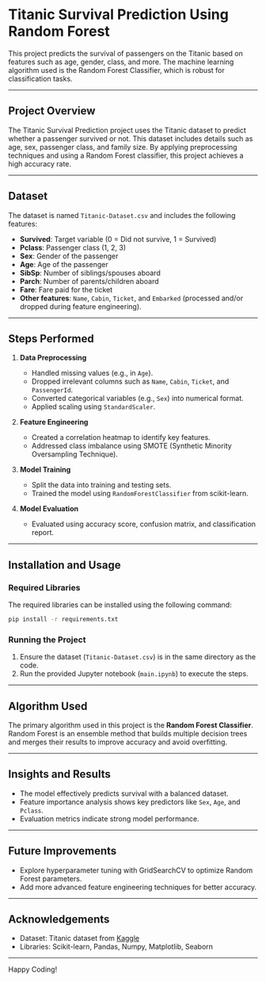 # Titanic Survival Prediction Using Random Forest

This project predicts the survival of passengers on the Titanic based on features such as age, gender, class, and more. The machine learning algorithm used is the Random Forest Classifier, which is robust for classification tasks.

---

## Project Overview

The Titanic Survival Prediction project uses the Titanic dataset to predict whether a passenger survived or not. This dataset includes details such as age, sex, passenger class, and family size. By applying preprocessing techniques and using a Random Forest classifier, this project achieves a high accuracy rate.

---

## Dataset

The dataset is named `Titanic-Dataset.csv` and includes the following features:
- **Survived**: Target variable (0 = Did not survive, 1 = Survived)
- **Pclass**: Passenger class (1, 2, 3)
- **Sex**: Gender of the passenger
- **Age**: Age of the passenger
- **SibSp**: Number of siblings/spouses aboard
- **Parch**: Number of parents/children aboard
- **Fare**: Fare paid for the ticket
- **Other features**: `Name`, `Cabin`, `Ticket`, and `Embarked` (processed and/or dropped during feature engineering).

---

## Steps Performed

1. **Data Preprocessing**
   - Handled missing values (e.g., in `Age`).
   - Dropped irrelevant columns such as `Name`, `Cabin`, `Ticket`, and `PassengerId`.
   - Converted categorical variables (e.g., `Sex`) into numerical format.
   - Applied scaling using `StandardScaler`.

2. **Feature Engineering**
   - Created a correlation heatmap to identify key features.
   - Addressed class imbalance using SMOTE (Synthetic Minority Oversampling Technique).

3. **Model Training**
   - Split the data into training and testing sets.
   - Trained the model using `RandomForestClassifier` from scikit-learn.

4. **Model Evaluation**
   - Evaluated using accuracy score, confusion matrix, and classification report.

---

## Installation and Usage

### Required Libraries
The required libraries can be installed using the following command:

```bash
pip install -r requirements.txt
```

### Running the Project
1. Ensure the dataset (`Titanic-Dataset.csv`) is in the same directory as the code.
2. Run the provided Jupyter notebook (`main.ipynb`) to execute the steps.

---

## Algorithm Used

The primary algorithm used in this project is the **Random Forest Classifier**. Random Forest is an ensemble method that builds multiple decision trees and merges their results to improve accuracy and avoid overfitting.

---

## Insights and Results

- The model effectively predicts survival with a balanced dataset.
- Feature importance analysis shows key predictors like `Sex`, `Age`, and `Pclass`.
- Evaluation metrics indicate strong model performance.

---

## Future Improvements

- Explore hyperparameter tuning with GridSearchCV to optimize Random Forest parameters.
- Add more advanced feature engineering techniques for better accuracy.

---

## Acknowledgements

- Dataset: Titanic dataset from [Kaggle](https://www.kaggle.com/c/titanic)
- Libraries: Scikit-learn, Pandas, Numpy, Matplotlib, Seaborn

---

Happy Coding!
